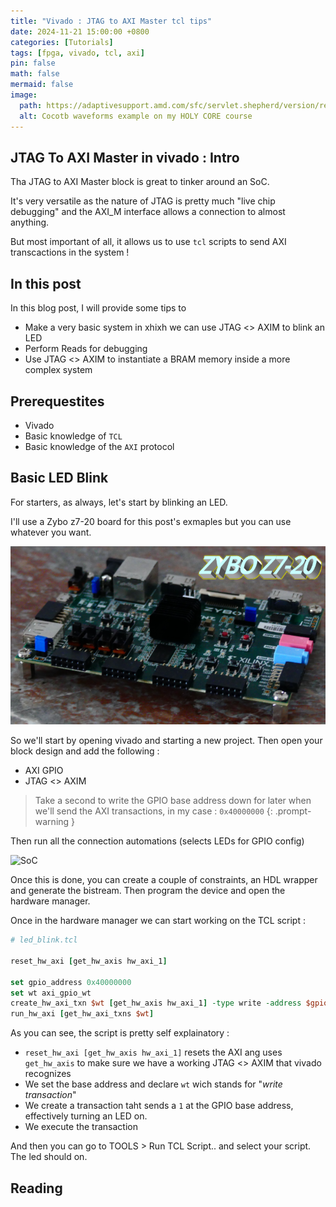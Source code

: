 ```yaml
---
title: "Vivado : JTAG to AXI Master tcl tips"
date: 2024-11-21 15:00:00 +0800
categories: [Tutorials]
tags: [fpga, vivado, tcl, axi]
pin: false
math: false
mermaid: false
image:
  path: https://adaptivesupport.amd.com/sfc/servlet.shepherd/version/renditionDownload?rendition=THUMB720BY480&versionId=0684U00000HqipE&operationContext=CHATTER&contentId=05T4U00000wVTiJ&page=0
  alt: Cocotb waveforms example on my HOLY CORE course
---
```


<!-- todo -->
<!-- Also make a post on : HOLY CORE, and building a plane-->

## JTAG To AXI Master in vivado : Intro

Tha JTAG to AXI Master block is great to tinker around an SoC.

It's very versatile as the nature of JTAG is pretty much "live chip debugging" and the AXI_M interface allows a connection to almost anything.

But most important of all, it allows us to use `tcl` scripts to send AXI transcactions in the system !

## In this post

In this blog post, I will provide some tips to

- Make a very basic system in xhixh we can use JTAG <> AXIM to blink an LED
- Perform Reads for debugging
- Use JTAG <> AXIM to instantiate a BRAM memory inside a more complex system

## Prerequestites

- Vivado
- Basic knowledge of `TCL`
- Basic knowledge of the `AXI` protocol

## Basic LED Blink

For starters, as always, let's start by blinking an LED.

I'll use a Zybo z7-20 board for this post's exmaples but you can use whatever you want.

![zybo z7-20 board](https://raw.githubusercontent.com/0BAB1/HOLY_CORE_COURSE/refs/heads/master/images/zybo.jpg)

So we'll start by opening vivado and starting a new project. Then open your block design and add the following :

- AXI GPIO
- JTAG <> AXIM

> Take a second to write the GPIO base address down for later when we'll send the AXI transactions, in my case : `0x40000000`
{: .prompt-warning }

Then run  all the connection automations (selects LEDs for GPIO config)

![SoC](https://image.noelshack.com/fichiers/2025/01/3/1735724681-jtag.png)

Once this is done, you can create a couple of constraints, an HDL wrapper and generate the bistream. Then program the device and open the hardware manager.

Once in the hardware manager we can start working on the TCL script :

```tcl
# led_blink.tcl

reset_hw_axi [get_hw_axis hw_axi_1]

set gpio_address 0x40000000
set wt axi_gpio_wt
create_hw_axi_txn $wt [get_hw_axis hw_axi_1] -type write -address $gpio_address -len 1 -data {00000001}
run_hw_axi [get_hw_axi_txns $wt]

```

As you can see, the script is pretty self explainatory :

- `reset_hw_axi [get_hw_axis hw_axi_1]` resets the AXI ang uses `get_hw_axis` to make sure we have a working JTAG <> AXIM that vivado recognizes
- We set the base address and declare `wt` wich stands for "*write transaction*"
- We create a transaction taht sends a `1` at the GPIO base address, effectively turning an LED on.
- We execute the transaction

And then you can go to TOOLS > Run TCL Script.. and select your script. The led should on.

## Reading

